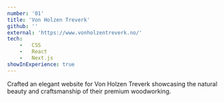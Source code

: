 ```yaml
---
number: '01'
title: 'Von Holzen Treverk'
github: ''
external: 'https://www.vonholzentreverk.no/'
tech: 
    -   CSS
    -   React
    -   Next.js
showInExperience: true
---
```


Crafted an elegant website for Von Holzen Treverk showcasing the natural beauty and craftsmanship of their premium woodworking.

